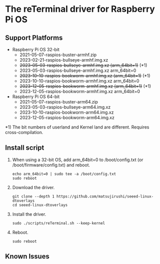 # The reTerminal driver for Raspberry Pi OS

## Support Platforms

* Raspberry Pi OS 32-bit
  * 2021-05-07-raspios-buster-armhf.zip
  * 2023-02-21-raspios-bullseye-armhf.img.xz
  * ~~2023-05-03-raspios-bullseye-armhf.img.xz (arm_64bit=1)~~ (*1)
  * 2023-05-03-raspios-bullseye-armhf.img.xz arm_64bit=0
  * ~~2023-10-10-raspios-bookworm-armhf.img.xz (arm_64bit=1)~~ (*1)
  * 2023-10-10-raspios-bookworm-armhf.img.xz arm_64bit=0
  * ~~2023-12-05-raspios-bookworm-armhf.img.xz (arm_64bit=1)~~ (*1)
  * 2023-12-05-raspios-bookworm-armhf.img.xz arm_64bit=0
* Raspberry Pi OS 64-bit
  * 2021-05-07-raspios-buster-arm64.zip
  * 2023-05-03-raspios-bullseye-arm64.img.xz
  * 2023-10-10-raspios-bookworm-arm64.img.xz
  * 2023-12-05-raspios-bookworm-arm64.img.xz

*1) The bit numbers of userland and Kernel land are different. Requires cross-compilation.

## Install script

1. When using a 32-bit OS, add arm_64bit=0 to /boot/config.txt (or /boot/firmware/config.txt) and reboot.

   ```
   echo arm_64bit=0 | sudo tee -a /boot/config.txt
   sudo reboot
   ```

2. Download the driver.

   ```
   git clone --depth 1 https://github.com/matsujirushi/seeed-linux-dtoverlays
   cd seeed-linux-dtoverlays
   ```

3. Install the driver.

   ```
   sudo ./scripts/reTerminal.sh --keep-kernel
   ```

4. Reboot.

   ```
   sudo reboot
   ```

## Known Issues

